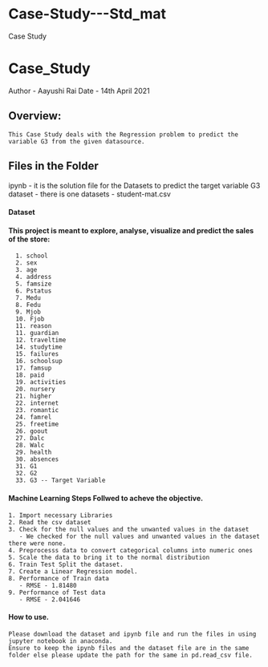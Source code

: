# Case-Study---Std_mat
Case Study
# Case_Study 
Author - Aayushi Rai
Date - 14th April 2021

## Overview:
    This Case Study deals with the Regression problem to predict the variable G3 from the given datasource.

## Files in the Folder
ipynb - it is the solution file for the Datasets to predict the target variable G3
dataset - there is one datasets - student-mat.csv

#### Dataset
#### This project is meant to explore, analyse, visualize and predict the sales of the store:
      1. school
      2. sex 
      3. age 
      4. address 
      5. famsize
      6. Pstatus
      7. Medu
      8. Fedu
      9. Mjob
      10. Fjob 
      11. reason
      11. guardian
      12. traveltime 
      14. studytime
      15. failures 
      16. schoolsup 
      17. famsup 
      18. paid 
      19. activities 
      20. nursery
      21. higher
      22. internet 
      23. romantic
      24. famrel 
      25. freetime 
      26. goout
      27. Dalc
      28. Walc 
      29. health 
      30. absences 
      31. G1 
      32. G2 
      33. G3 -- Target Variable
      
#### Machine Learning Steps Follwed to acheve the objective.
    1. Import necessary Libraries
    2. Read the csv dataset
    3. Check for the null values and the unwanted values in the dataset
       - We checked for the null values and unwanted values in the dataset there were none.
    4. Preprocesss data to convert categorical columns into numeric ones 
    5. Scale the data to bring it to the normal distribution
    6. Train Test Split the dataset.
    7. Create a Linear Regression model.
    8. Performance of Train data
       - RMSE - 1.81480
    9. Performance of Test data
       - RMSE - 2.041646

#### How to use.
    Please download the dataset and ipynb file and run the files in using jupyter notebook in anaconda.
    Ensure to keep the ipynb files and the dataset file are in the same folder else please update the path for the same in pd.read_csv file.
